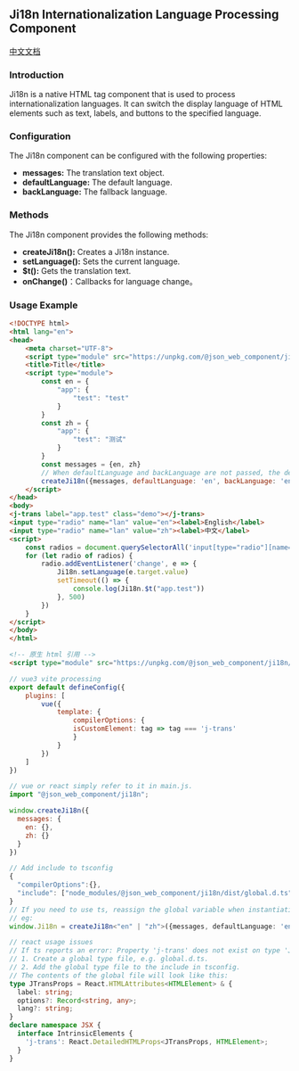 ## Ji18n Internationalization Language Processing Component
[中文文档](https://github.com/JsonLee12138/JComponent/tree/main/components/trans/README.md)
### Introduction

Ji18n is a native HTML tag component that is used to process internationalization languages. It can switch the display language of HTML elements such as text, labels, and buttons to the specified language.

### Configuration

The Ji18n component can be configured with the following properties:

* **messages:** The translation text object.
* **defaultLanguage:** The default language.
* **backLanguage:** The fallback language.

### Methods

The Ji18n component provides the following methods:

* **createJi18n():** Creates a Ji18n instance.
* **setLanguage():** Sets the current language.
* **$t():** Gets the translation text.
* **onChange()**：Callbacks for language change。
### Usage Example

```html
<!DOCTYPE html>
<html lang="en">
<head>
    <meta charset="UTF-8">
    <script type="module" src="https://unpkg.com/@json_web_component/ji18n/dist/main.min.js"></script>
    <title>Title</title>
    <script type="module">
        const en = {
            "app": {
                "test": "test"
            }
        }
        const zh = {
            "app": {
                "test": "测试"
            }
        }
        const messages = {en, zh}
        // When defaultLanguage and backLanguage are not passed, the default language is the system language.
        createJi18n({messages, defaultLanguage: 'en', backLanguage: 'en'});
    </script>
</head>
<body>
<j-trans label="app.test" class="demo"></j-trans>
<input type="radio" name="lan" value="en"><label>English</label>
<input type="radio" name="lan" value="zh"><label>中文</label>
<script>
    const radios = document.querySelectorAll('input[type="radio"][name="lan"]');
    for (let radio of radios) {
        radio.addEventListener('change', e => {
            Ji18n.setLanguage(e.target.value)
            setTimeout(() => {
                console.log(Ji18n.$t("app.test"))
            }, 500)
        })
    }
</script>
</body>
</html>
```

```html
<!-- 原生 html 引用 -->
<script type="module" src="https://unpkg.com/@json_web_component/ji18n/dist/main.min.js"></script>
```

```js
// vue3 vite processing
export default defineConfig({
    plugins: [
        vue({
            template: {
                compilerOptions: {
                isCustomElement: tag => tag === 'j-trans'
                }
            }
        })
    ]
})

// vue or react simply refer to it in main.js.
import "@json_web_component/ji18n";

window.createJi18n({
  messages: {
    en: {},
    zh: {}
  }
})
```

```typescript
// Add include to tsconfig
{
  "compilerOptions":{},
  "include": ["node_modules/@json_web_component/ji18n/dist/global.d.ts"],
}
// If you need to use ts, reassign the global variable when instantiating it.
// eg:
window.Ji18n = createJi18n<"en" | "zh">({messages, defaultLanguage: 'en', backLanguage: 'en'});
```

```typescript
// react usage issues
// If ts reports an error: Property 'j-trans' does not exist on type 'JSX.IntrinsicElements'.
// 1. Create a global type file, e.g. global.d.ts.
// 2. Add the global type file to the include in tsconfig.
// The contents of the global file will look like this:
type JTransProps = React.HTMLAttributes<HTMLElement> & {
  label: string;
  options?: Record<string, any>;
  lang?: string;
}
declare namespace JSX {
  interface IntrinsicElements {
    'j-trans': React.DetailedHTMLProps<JTransProps, HTMLElement>;
  }
}
```

